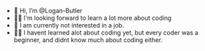 - 👋 Hi, I’m @Logan-Butler
- 🧑‍💻 I'm looking forward to learn a lot more about coding
- 💼 I am currently not interested in a job.
- 🧑‍🎓 I havent learned alot about coding yet, but every coder was a beginner, and didnt know much about coding either.
<!---
Logan-Butler/Logan-Butler is a ✨ special ✨ repository because its `README.md` (this file) appears on your GitHub profile.
You can click the Preview link to take a look at your changes.
--->
